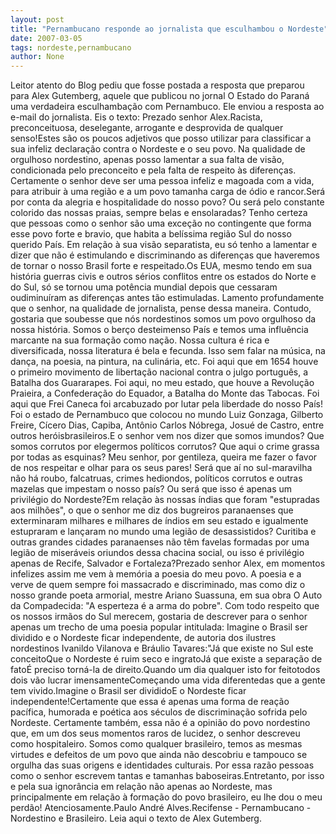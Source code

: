 ```yaml
---
layout: post
title: "Pernambucano responde ao jornalista que esculhambou o Nordeste"
date: 2007-03-05
tags: nordeste,pernambucano
author: None
---
```

Leitor atento do Blog pediu que fosse postada a&nbsp;resposta que preparou para Alex Gutemberg, aquele que publicou no jornal O Estado do Paraná uma verdadeira esculhambação com Pernambuco. Ele enviou a resposta ao e-mail do jornalista. Eis o texto:
Prezado senhor Alex.Racista, preconceituosa, deselegante, arrogante e desprovida de qualquer senso!Estes são os poucos adjetivos que posso utilizar para classificar a sua infeliz declaração contra o Nordeste e o seu povo. Na qualidade de orgulhoso nordestino, apenas posso lamentar a sua falta de visão, condicionada pelo preconceito e pela falta de respeito às diferenças. Certamente o senhor deve ser uma pessoa infeliz e magoada com a vida, para atribuir à uma região e a um povo tamanha carga de ódio e rancor.Será por conta da alegria e hospitalidade do nosso povo? Ou será pelo constante colorido das nossas praias, sempre belas e ensolaradas? Tenho certeza que pessoas como o senhor são uma exceção no contingente que forma esse povo forte e bravio, que habita a belíssima região Sul do nosso querido País.
Em relação à sua visão separatista, eu só tenho a lamentar e dizer que não é estimulando e discriminando as diferenças que haveremos de tornar o nosso Brasil forte e respeitado.Os EUA, mesmo tendo em sua história guerras civis e outros sérios conflitos entre os estados do Norte e do Sul, só se tornou uma potência mundial depois que cessaram oudiminuíram as diferenças antes tão estimuladas. Lamento profundamente que o senhor, na qualidade de jornalista, pense dessa maneira. 
Contudo, gostaria que soubesse que nós nordestinos somos um povo orgulhoso da nossa história. Somos o berço desteimenso País e temos uma influência marcante na sua formação como nação. Nossa cultura é rica e diversificada, nossa literatura é bela e fecunda. Isso sem falar na música, na dança, na poesia, na pintura, na culinária, etc. Foi aqui que em 1654 houve o primeiro movimento de libertação nacional contra o julgo português, a Batalha dos Guararapes. Foi aqui, no meu estado, que houve a Revolução Praieira, a Confederação do Equador, a Batalha do Monte das Tabocas. Foi aqui que Frei Caneca foi arcabuzado por lutar pela liberdade do nosso País! Foi o estado de Pernambuco que colocou no mundo Luiz Gonzaga, Gilberto Freire, Cícero Dias, Capiba, Antônio Carlos Nóbrega, Josué de Castro, entre outros heróisbrasileiros.E o senhor vem nos dizer que somos imundos? Que somos corrutos por elegermos políticos corrutos? Que aqui o crime grassa por todas as esquinas? Meu senhor, por gentileza, queira me fazer o favor de nos respeitar e olhar para os seus pares!
Será que aí no sul-maravilha não há roubo, falcatruas, crimes hediondos, políticos corrutos e outras mazelas que impestam o nosso país? Ou será que isso é apenas um privilégio do Nordeste?Em relação às nossas índias que foram \"estupradas aos milhões\", o que o senhor me diz dos bugreiros paranaenses que exterminaram milhares e milhares de índios em seu estado e igualmente estupraram e lançaram no mundo uma legião de desassistidos?
Curitiba e outras grandes cidades paranaenses não têm favelas formadas por uma legião de miseráveis oriundos dessa chacina social, ou isso é privilégio apenas de Recife, Salvador e Fortaleza?Prezado senhor Alex, em momentos infelizes assim me vem à memória a poesia do meu povo. A poesia e a verve de quem sempre foi massacrado e discriminado, mas como diz o nosso grande poeta armorial, mestre Ariano Suassuna, em sua obra O Auto da Compadecida: \"A esperteza é a arma do pobre\".
Com todo respeito que os nossos irmãos do Sul merecem, gostaria de descrever para o senhor apenas um trecho de uma poesia popular intitulada: Imagine o Brasil ser dividido e o Nordeste ficar independente, de autoria dos ilustres nordestinos Ivanildo Vilanova e Bráulio Tavares:\"Já que existe no Sul este conceitoQue o Nordeste é ruim seco e ingratoJá que existe a separação de fatoÉ preciso torná-la de direito.Quando um dia qualquer isto for feitotodos dois vão lucrar imensamenteComeçando uma vida diferentedas que a gente tem vivido.Imagine o Brasil ser divididoE o Nordeste ficar independente!Certamente que essa é apenas uma forma de reação pacífica, humorada e poética aos séculos de discriminação sofrida pelo Nordeste. Certamente também, essa não é a opinião do povo nordestino que, em um dos seus momentos raros de lucidez, o senhor descreveu como hospitaleiro.
Somos como qualquer brasileiro, temos as mesmas virtudes e defeitos de um povo que ainda não descobriu e tampouco se orgulha das suas origens e identidades culturais. Por essa razão pessoas como o senhor escrevem tantas e tamanhas baboseiras.Entretanto, por isso e pela sua ignorância em relação não apenas ao Nordeste, mas principalmente em relação à formação do povo brasileiro, eu lhe dou o meu perdão!
Atenciosamente.Paulo André Alves.Recifense - Pernambucano - Nordestino e Brasileiro.
Leia aqui o texto de Alex Gutemberg. 